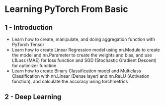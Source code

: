 # Learning PyTorch From Basic

## 1 - Introduction

-   Learn how to create, manipulate, and doing aggregation function with PyTorch Tensor
-   Learn how to create Linear Regression model using nn.Module to create the model and nn.Parameter to create the weights and bias, and use L1Loss (MAE) for loss function and SGD (Stochastic Gradient Descent) for optimizer function
-   Learn how to create Binary Classification model and Multiclass Classification with nn.Linear (Dense layer) and nn.ReLU (Activation function), and calculate the accuracy using torchmetrics

## 2 - Deep Learning
